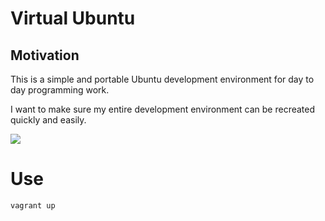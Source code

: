 # Virtual Ubuntu

## Motivation

This is a simple and portable Ubuntu development environment for day to day programming work. 

I want to make sure my entire development environment can be recreated quickly and easily.

![](https://github.com/owainlewis/virtual-ubuntu/blob/master/screenshots/preview1.png)

# Use

```
vagrant up
```
